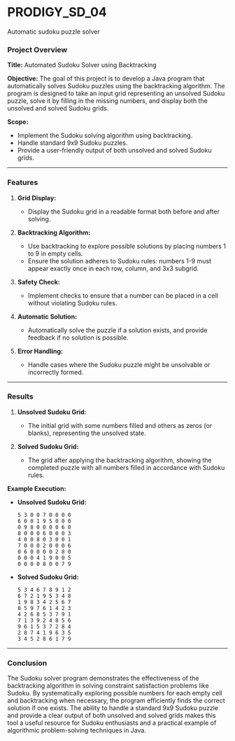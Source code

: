 # PRODIGY_SD_04

Automatic sudoku puzzle solver

### Project Overview

**Title:** Automated Sudoku Solver using Backtracking

**Objective:** 
The goal of this project is to develop a Java program that automatically solves Sudoku puzzles using the backtracking algorithm. The program is designed to take an input grid representing an unsolved Sudoku puzzle, solve it by filling in the missing numbers, and display both the unsolved and solved Sudoku grids.

**Scope:**
- Implement the Sudoku solving algorithm using backtracking.
- Handle standard 9x9 Sudoku puzzles.
- Provide a user-friendly output of both unsolved and solved Sudoku grids.

---

### Features

1. **Grid Display:**
   - Display the Sudoku grid in a readable format both before and after solving.

2. **Backtracking Algorithm:**
   - Use backtracking to explore possible solutions by placing numbers 1 to 9 in empty cells.
   - Ensure the solution adheres to Sudoku rules: numbers 1-9 must appear exactly once in each row, column, and 3x3 subgrid.

3. **Safety Check:**
   - Implement checks to ensure that a number can be placed in a cell without violating Sudoku rules.

4. **Automatic Solution:**
   - Automatically solve the puzzle if a solution exists, and provide feedback if no solution is possible.

5. **Error Handling:**
   - Handle cases where the Sudoku puzzle might be unsolvable or incorrectly formed.

---

### Results

1. **Unsolved Sudoku Grid:**
   - The initial grid with some numbers filled and others as zeros (or blanks), representing the unsolved state.

2. **Solved Sudoku Grid:**
   - The grid after applying the backtracking algorithm, showing the completed puzzle with all numbers filled in accordance with Sudoku rules.

**Example Execution:**

- **Unsolved Sudoku Grid:**
  ```
  5 3 0 0 7 0 0 0 0
  6 0 0 1 9 5 0 0 0
  0 9 8 0 0 0 0 6 0
  8 0 0 0 6 0 0 0 3
  4 0 0 8 0 3 0 0 1
  7 0 0 0 2 0 0 0 6
  0 6 0 0 0 0 2 8 0
  0 0 0 4 1 9 0 0 5
  0 0 0 0 8 0 0 7 9
  ```

- **Solved Sudoku Grid:**
  ```
  5 3 4 6 7 8 9 1 2
  6 7 2 1 9 5 3 4 8
  1 9 8 3 4 2 5 6 7
  8 5 9 7 6 1 4 2 3
  4 2 6 8 5 3 7 9 1
  7 1 3 9 2 4 8 5 6
  9 6 1 5 3 7 2 8 4
  2 8 7 4 1 9 6 3 5
  3 4 5 2 8 6 1 7 9
  ```

---

### Conclusion

The Sudoku solver program demonstrates the effectiveness of the backtracking algorithm in solving constraint satisfaction problems like Sudoku. By systematically exploring possible numbers for each empty cell and backtracking when necessary, the program efficiently finds the correct solution if one exists. The ability to handle a standard 9x9 Sudoku puzzle and provide a clear output of both unsolved and solved grids makes this tool a useful resource for Sudoku enthusiasts and a practical example of algorithmic problem-solving techniques in Java.
